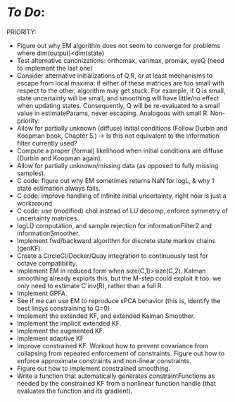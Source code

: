 # *To Do*:
PRIORITY:
- Figure out why EM algorithm does not seem to converge for problems where dim(output)<dim(state)
- Test alternative canonizations: orthomax, varimax, promax, eyeQ (need to implement the last one)
- Consider alternative initializations of Q,R, or at least mechanisms to escape from local maxima: if either of these matrices are too small with respect to the other, algorithm may get stuck. For example, if Q is small, state uncertainty will be small, and smoothing will have little/no effect when updating states. Consequently, Q will be re-evaluated to a small value in estimateParams, never escaping. Analogous with small R.
Non-priority:
- Allow for partially unknown (diffuse) initial conditions (Follow Durbin and Koopman book, Chapter 5.) -> Is this not equivalent to the information filter currently used?
- Compute a proper (formal) likelihood when initial conditions are diffuse (Durbin and Koopman again).
- Allow for partially unknown/missing data (as opposed to fully missing samples).
- C code: figure out why EM sometimes returns NaN for logL, & why 1 state estimation always fails.
- C code: improve handling of infinite initial uncertainty, right now is just a workaround
- C code: use (modified) chol instead of LU decomp, enforce symmetry of uncertainty matrices.
- logL() computation, and sample rejection for informationFilter2 and informationSmoother.
- Implement fwd/backward algorithm for discrete state markov chains (genKF).
- Create a CircleCI/Docker/Quay integration to continuously test for octave compatibility.
- Implement EM in reduced form when size(C,1)>size(C,2). Kalman smoothing already exploits this, but the M-step could exploit it too: we only need to estimate C'inv(R), rather than a full R.
- Implement GPFA.
- See if we can use EM to reproduce sPCA behavior (this is, identify the best linsys constraining to Q=0)
- Implement the extended KF, and extended Kalman Smoother.
- Implement the implicit extended KF.
- Implement the augmented KF.
- Implement adaptive KF
- Improve constrained KF. Workout how to prevent covariance from collapsing from repeated enforcement of constraints. Figure out how to enforce approximate constraints and non-linear constraints.
- Figure out how to implement constrained smoothing.
- Write a function that automatically generates constraintFunctions as needed by the constrained KF from a nonlinear function handle (that evaluates the function and its gradient).

